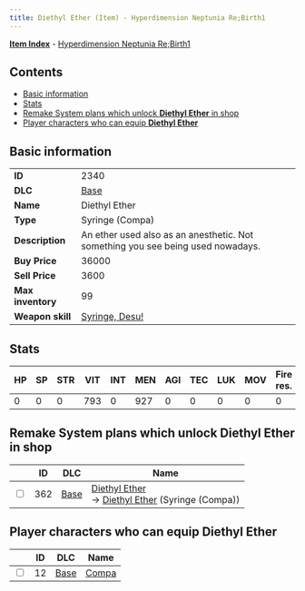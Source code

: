 ```yaml
---
title: Diethyl Ether (Item) - Hyperdimension Neptunia Re;Birth1
---
```


[**Item Index**](/neptunia/rb1/item/index.html) - [Hyperdimension Neptunia Re;Birth1](/neptunia/rb1)

## Contents

- [Basic information](#basic-information)
- [Stats](#stats)
- [Remake System plans which unlock **Diethyl Ether** in shop](#remake-system-plans-which-unlock-diethyl-ether-in-shop)
- [Player characters who can equip **Diethyl Ether**](#player-characters-who-can-equip-diethyl-ether)
## Basic information

|   |   |
| -- | -- |
| **ID** | 2340 |
| **DLC** | [Base](/neptunia/rb1/dlc/1-base.html) |
| **Name** | Diethyl Ether |
| **Type** | Syringe (Compa) |
| **Description** | An ether used also as an anesthetic. Not something you see being used nowadays. |
| **Buy Price** | 36000 |
| **Sell Price** | 3600 |
| **Max inventory** | 99 |
| **Weapon skill** | [Syringe, Desu!](/neptunia/rb1/skill/1-2002-syringe-desu.html) |


## Stats

| HP | SP | STR | VIT | INT | MEN | AGI | TEC | LUK | MOV | Fire res. | Ice res. | Wind res. | Lightning res. |
| -- | -- | --- | --- | --- | --- | --- | --- | --- | --- | --------- | -------- | --------- | -------------- |
| 0 | 0 | 0 | 793 | 0 | 927 | 0 | 0 | 0 | 0 | 0 | 0 | 0 | 0 |


## Remake System plans which unlock **Diethyl Ether** in shop

|    | ID | DLC | Name |
| -- | -- | --- | ---- |
| <input type="checkbox" id="rb1-remake-1-362" class="trackbox" /> | 362 | [Base](/neptunia/rb1/dlc/1-base.html) | [Diethyl Ether](/neptunia/rb1/remake/1-362-diethyl-ether.html)<br /> → [Diethyl Ether](/neptunia/rb1/item/1-2340-diethyl-ether.html) (Syringe (Compa)) |


## Player characters who can equip **Diethyl Ether**

|    | ID | DLC | Name |
| -- | -- | --- | ---- |
| <input type="checkbox" id="rb1-player-1-12" class="trackbox" /> | 12 | [Base](/neptunia/rb1/dlc/1-base.html) | [Compa](/neptunia/rb1/player/1-12-compa.html) |
